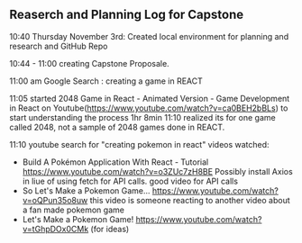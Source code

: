 ## Reaserch and Planning Log for Capstone

10:40 Thursday November 3rd: Created local environment for planning and research and GitHub Repo

10:44 - 11:00 creating Capstone Proposale.

11:00 am Google Search : creating a game in REACT

11:05 started 2048 Game in React - Animated Version - Game Development in React on Youtube(https://www.youtube.com/watch?v=ca0BEH2bBLs) to start understanding the process 1hr 8min
11:10 realized its for one game called 2048, not a sample of 2048 games done in REACT.

11:10 youtube search for "creating pokemon in react"
videos watched:
* Build A Pokémon Application With React - Tutorial https://www.youtube.com/watch?v=o3ZUc7zH8BE
Possibly install Axios in liue of using fetch for API calls. good video for API calls
* So Let's Make a Pokemon Game... https://www.youtube.com/watch?v=oQPun35o8uw 
this video is someone reacting to another video about a fan made pokemon game
* Let's Make a Pokemon Game! https://www.youtube.com/watch?v=tGhpDOx0CMk (for ideas)

